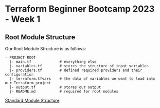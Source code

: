 
# Terraform Beginner Bootcamp 2023 - Week 1

## Root Module Structure

Our Root Module Structure is as follows:

```
- PROJECT ROOT
  |- main.tf             # everything else
  |- variables.tf        # stores the structure of input variables
  |- providers.tf        # defined required providers and their configuration
  |- terraform.tfvars    # the data of variables we want to load into our Terraform project
  |- output.tf           # stores our output
  |- README.md           # required for root modules
```

[Standard Module Structure](https://developer.hashicorp.com/terraform/language/modules/develop/structure)
